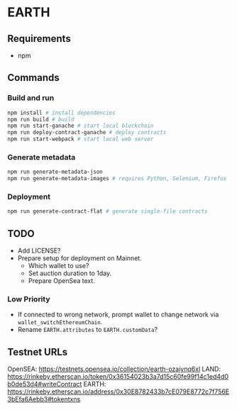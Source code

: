 # EARTH

## Requirements

- npm

## Commands

### Build and run
```bash
npm install # install dependencies
npm run build # build
npm run start-ganache # start local blockchain
npm run deploy-contract-ganache # deploy contracts
npm run start-webpack # start local web server
```

### Generate metadata
```bash
npm run generate-metadata-json
npm run generate-metadata-images # requires Python, Selenium, Firefox
```

### Deployment
```bash
npm run generate-contract-flat # generate single-file contracts
```

## TODO

- Add LICENSE?
- Prepare setup for deployment on Mainnet.
    - Which wallet to use?
    - Set auction duration to 1day.
    - Prepare OpenSea text.

### Low Priority

- If connected to wrong network, prompt wallet to change network via `wallet_switchEthereumChain`.
- Rename `EARTH.attributes` to `EARTH.customData`?

## Testnet URLs

OpenSEA: https://testnets.opensea.io/collection/earth-ozaiynq6xl
LAND: https://rinkeby.etherscan.io/token/0x36154023b3a7d15c60fe99f14c1ed4d0b0de53d4#writeContract
EARTH: https://rinkeby.etherscan.io/address/0x30E8782433b7cE079E8772c7f756E3bEfa6Aebb3#tokentxns
